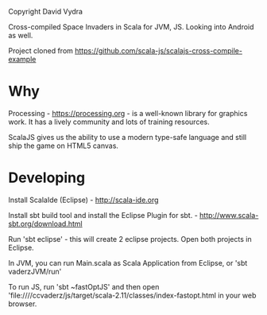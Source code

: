 Copyright David Vydra

Cross-compiled Space Invaders in Scala for JVM, JS. Looking into Android as well.

Project cloned from https://github.com/scala-js/scalajs-cross-compile-example

# Why

Processing - https://processing.org - is a well-known library for graphics work. It has a lively community and lots
of training resources.

ScalaJS gives us the ability to use a modern type-safe language and still ship the game on HTML5 canvas.

# Developing

Install ScalaIde (Eclipse) - http://scala-ide.org

Install sbt build tool and install the Eclipse Plugin for sbt. - http://www.scala-sbt.org/download.html

Run 'sbt eclipse' - this will create 2 eclipse projects. Open both projects in Eclipse.

In JVM, you can run Main.scala as Scala Application from Eclipse, or 'sbt vaderzJVM/run'

To run JS, run 'sbt ~fastOptJS' and then open 'file:///<path>/ccvaderz/js/target/scala-2.11/classes/index-fastopt.html in your web browser.
